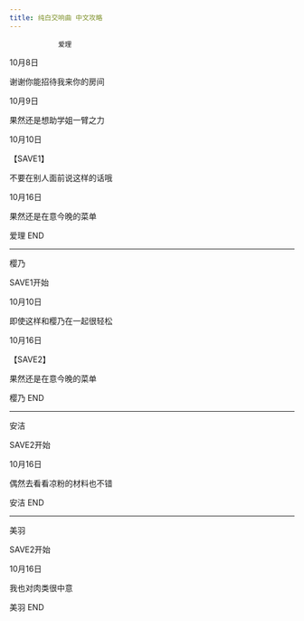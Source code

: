 ```yaml
---
title: 纯白交响曲 中文攻略
---
```


                爱理



10月8日

谢谢你能招待我来你的房间

10月9日

果然还是想助学姐一臂之力

10月10日

【SAVE1】

不要在别人面前说这样的话哦

10月16日

果然还是在意今晚的菜单



爱理 END

--------------------------------------------------------------------------------



樱乃



SAVE1开始



10月10日

即使这样和樱乃在一起很轻松

10月16日

【SAVE2】

果然还是在意今晚的菜单



樱乃 END

--------------------------------------------------------------------------------



安洁



SAVE2开始



10月16日

偶然去看看凉粉的材料也不错



安洁 END

--------------------------------------------------------------------------------



美羽



SAVE2开始



10月16日

我也对肉类很中意



美羽 END


              
